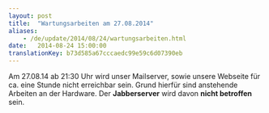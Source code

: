 ```yaml
---
layout: post
title:  "Wartungsarbeiten am 27.08.2014"
aliases:
    - /de/update/2014/08/24/wartungsarbeiten.html
date:   2014-08-24 15:00:00
translationKey: b73d585a67cccaedc99e59c6d07390eb
---
```

Am 27.08.14 ab 21:30 Uhr wird unser Mailserver, sowie unsere Webseite für ca. eine Stunde nicht erreichbar sein. Grund 
hierfür sind anstehende Arbeiten an der Hardware. Der **Jabberserver** wird davon **nicht betroffen** sein.
